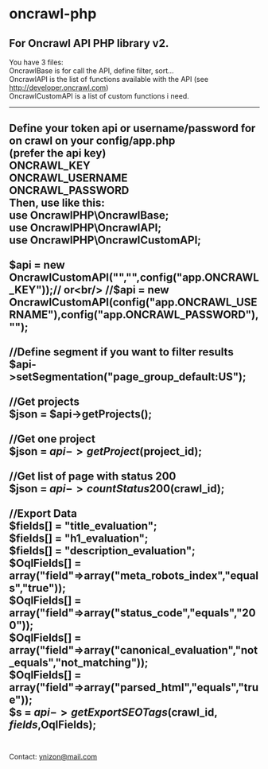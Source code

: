 # oncrawl-php
For Oncrawl API PHP library v2.
-----------------------------------------------------------

You have 3 files:<br/>
OncrawlBase is for call the API, define filter, sort...<br/>
OncrawlAPI is the list of functions available with the API (see http://developer.oncrawl.com)<br/>
OncrawlCustomAPI is a list of custom functions i need. <br/>

-----------------------------------------------------------
Define your token api or username/password for on crawl on your config/app.php<br/>
(prefer the api key)<br/>
ONCRAWL_KEY<br/>
ONCRAWL_USERNAME<br/>
ONCRAWL_PASSWORD<br/>
Then, use like this:<br/>
use OncrawlPHP\OncrawlBase;<br/>
use OncrawlPHP\OncrawlAPI;<br/>
use OncrawlPHP\OncrawlCustomAPI;<br/>
<br/>
$api = new OncrawlCustomAPI("","",config("app.ONCRAWL_KEY"));// or<br/>
//$api = new OncrawlCustomAPI(config("app.ONCRAWL_USERNAME"),config("app.ONCRAWL_PASSWORD"),"");<br/>
<br/>
//Define segment if you want to filter results<br/>
$api->setSegmentation("page_group_default:US");<br/>
<br/>
//Get projects<br/>
$json = $api->getProjects();<br/>
<br/>
//Get one project<br/>
$json = $api->getProject($project_id);<br/>
<br/>
//Get list of page with status 200<br/>
$json = $api->countStatus200($crawl_id);<br/>
<br/>
//Export Data<br/>
$fields[] = "title_evaluation";<br/>
$fields[] = "h1_evaluation";<br/>
$fields[] = "description_evaluation";<br/>
$OqlFields[] = array("field"=>array("meta_robots_index","equals","true"));<br/>
$OqlFields[] = array("field"=>array("status_code","equals","200"));<br/>
$OqlFields[] = array("field"=>array("canonical_evaluation","not_equals","not_matching"));<br/>
$OqlFields[] = array("field"=>array("parsed_html","equals","true"));<br/>
$s = $api->getExportSEOTags($crawl_id, $fields,$OqlFields);<br/>
<br/>
-----------------------------------------------------------
Contact: ynizon@mail.com